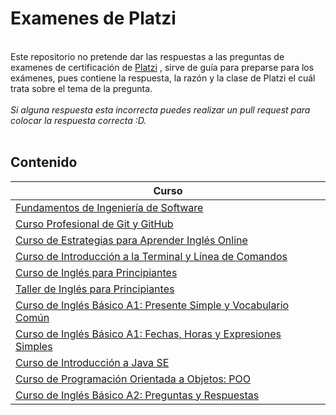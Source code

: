 # Examenes de Platzi

<br>Este repositorio no pretende dar las respuestas a las preguntas de examenes de certificación de [Platzi](https://platzi.com) , sirve de guía para preparse para los exámenes, pues contiene la respuesta, la razón y la clase de Platzi el cuál trata sobre el tema de la pregunta.
<br><br>
*Si alguna respuesta esta incorrecta puedes realizar un pull request para colocar la respuesta correcta :D.*
<br><br>
## Contenido

|Curso|
|-----------|
|[Fundamentos de Ingeniería de Software](FundamentosIS.md)| 
|[Curso Profesional de Git y GitHub](CursoGit.md)| 
|[Curso de Estrategias para Aprender Inglés Online](EstrategiaInglesOnline.md)|
|[Curso de Introducción a la Terminal y Línea de Comandos](IntroduccionTerminal.md)|
|[Curso de Inglés para Principiantes](EnglishBeginners.md)|
|[Taller de Inglés para Principiantes](TallerPrincipiantes.md)|	
|[Curso de Inglés Básico A1: Presente Simple y Vocabulario Común](englishA1_PresentSimple.md)|
|[Curso de Inglés Básico A1: Fechas, Horas y Expresiones Simples](englishA1_Dates.md)|
|[Curso de Introducción a Java SE](javaSE.md)|
|[Curso de Programación Orientada a Objetos: POO](Poo.md)|
|[Curso de Inglés Básico A2: Preguntas y Respuestas](EnglishA2_q&a.md)|

&nbsp;

